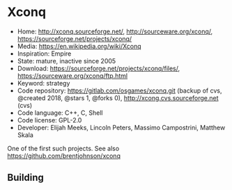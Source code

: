 # Xconq

- Home: http://xconq.sourceforge.net/, http://sourceware.org/xconq/, https://sourceforge.net/projects/xconq/
- Media: https://en.wikipedia.org/wiki/Xconq
- Inspiration: Empire
- State: mature, inactive since 2005
- Download: https://sourceforge.net/projects/xconq/files/, https://sourceware.org/xconq/ftp.html
- Keyword: strategy
- Code repository: https://gitlab.com/osgames/xconq.git (backup of cvs, @created 2018, @stars 1, @forks 0), http://xcong.cvs.sourceforge.net (cvs)
- Code language: C++, C, Shell
- Code license: GPL-2.0
- Developer: Elijah Meeks, Lincoln Peters, Massimo Campostrini, Matthew Skala

One of the first such projects.
See also https://github.com/brentjohnson/xconq

## Building


